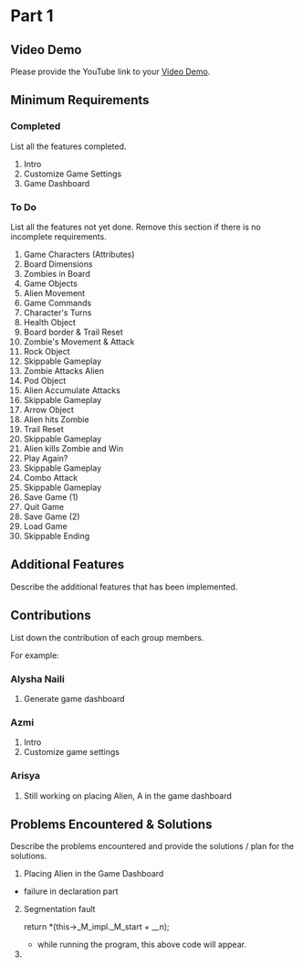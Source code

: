 # Part 1

## Video Demo

Please provide the YouTube link to your [Video Demo](https://youtube.com).

## Minimum Requirements

### Completed

List all the features completed.

1. Intro
2. Customize Game Settings
3. Game Dashboard

### To Do

List all the features not yet done. Remove this section if there is no incomplete requirements.

1. Game Characters (Attributes)
2. Board Dimensions
3. Zombies in Board
4. Game Objects 
5. Alien Movement
6. Game Commands
7. Character's Turns
8. Health Object
9. Board border & Trail Reset
10. Zombie's Movement & Attack
11. Rock Object
12. Skippable Gameplay
13. Zombie Attacks Alien
14. Pod Object
15. Alien Accumulate Attacks
16. Skippable Gameplay
17. Arrow Object
18. Alien hits Zombie
19. Trail Reset
20. Skippable Gameplay
21. Alien kills Zombie and Win
22. Play Again?
23. Skippable Gameplay
24. Combo Attack
25. Skippable Gameplay
26. Save Game (1)
27. Quit Game
28. Save Game (2)
29. Load Game
30. Skippable Ending

## Additional Features

Describe the additional features that has been implemented.

## Contributions

List down the contribution of each group members.

For example:

### Alysha Naili

1. Generate game dashboard

### Azmi

1. Intro
2. Customize game settings

### Arisya

1. Still working on placing Alien, A in the game dashboard

## Problems Encountered & Solutions

Describe the problems encountered and provide the solutions / plan for the solutions.

1. Placing Alien in the Game Dashboard
- failure in declaration part 

2. Segmentation fault 

   return *(this->_M_impl._M_start + __n);
      - while running the program, this above code will appear. 
3. 
